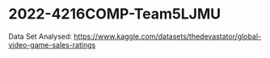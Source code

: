 # 2022-4216COMP-Team5LJMU

Data Set Analysed:  https://www.kaggle.com/datasets/thedevastator/global-video-game-sales-ratings